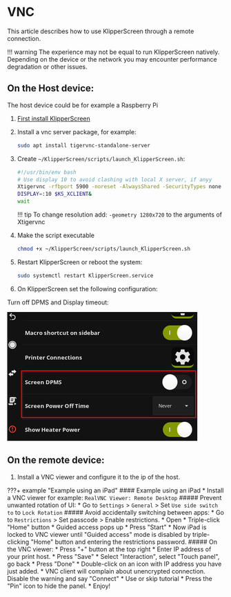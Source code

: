 # VNC

This article describes how to use KlipperScreen through a remote connection.

!!! warning
    The experience may not be equal to run KlipperScreen natively.
    Depending on the device or the network you may encounter performance degradation or other issues.

##  On the Host device:

The host device could be for example a Raspberry Pi

1. [First install KlipperScreen](Installation.md)
2. Install a vnc server package, for example:
    ```bash
    sudo apt install tigervnc-standalone-server
    ```

3. Create `~/KlipperScreen/scripts/launch_KlipperScreen.sh`:

    ```bash
    #!/usr/bin/env bash
    # Use display 10 to avoid clashing with local X server, if anyy
    Xtigervnc -rfbport 5900 -noreset -AlwaysShared -SecurityTypes none :10&
    DISPLAY=:10 $KS_XCLIENT&
    wait
    ```
    !!! tip
        To change resolution add: `-geometry 1280x720` to the arguments of Xtigervnc

4. Make the script executable
    ```bash
    chmod +x ~/KlipperScreen/scripts/launch_KlipperScreen.sh
    ```

5. Restart KlipperScreen or reboot the system:
    ```bash
    sudo systemctl restart KlipperScreen.service
    ```

6. On KlipperScreen set the following configuration:

Turn off DPMS and Display timeout:

![disable_dpms_poweroff](img/disable_dpms_poweroff.png)

## On the remote device:

1. Install a VNC viewer and  configure it to the ip of the host.


???+ example "Example using an iPad"
    #### Example using an iPad
    * Install a VNC viewer for example: `RealVNC Viewer: Remote Desktop`
    ##### Prevent unwanted rotation of UI:
    * Go to `Settings` > `General` >  Set `Use side switch to` to `Lock Rotation`
    ##### Avoid accidentally switching between apps:
    * Go to `Restrictions` > Set passcode > Enable restrictions.
    * Open
    * Triple-click "Home" button
    * Guided access pops up
    * Press "Start"
    * Now iPad is locked to VNC viewer until "Guided access" mode is disabled by triple-clicking "Home" button and entering the restrictions password.
    ##### On the VNC viewer:
    * Press "+" button at the top right
    * Enter IP address of your print host.
    * Press "Save"
    * Select "Interaction", select "Touch panel", go back
    * Press "Done"
    * Double-click on an icon with IP address you have just added.
    * VNC client will complain about unencrypted connection. Disable the warning and say "Connect"
    * Use or skip tutorial
    * Press the "Pin" icon to hide the panel.
    * Enjoy!
